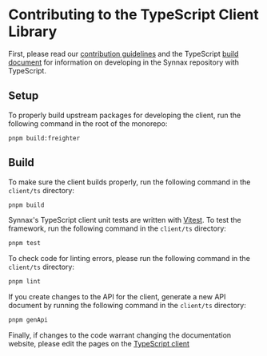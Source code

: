 # Contributing to the TypeScript Client Library

First, please read our [contribution guidelines](../../docs/CONTRIBUTING.md) and the
TypeScript [build document](../../docs/tech/typescript/build.md) for information on
developing in the Synnax repository with TypeScript.

## Setup

To properly build upstream packages for developing the client, run the following
command in the root of the monorepo:

```shell
pnpm build:freighter
```

## Build

To make sure the client builds properly, run the following command in the `client/ts`
directory:

```bash
pnpm build
```

Synnax's TypeScript client unit tests are written with [Vitest](https://vitest.dev/). To
test the framework, run the following command in the `client/ts` directory:

```bash
pnpm test
```

To check code for linting errors, please run the following command in the `client/ts` directory:

```bash
pnpm lint
```

If you create changes to the API for the client, generate a new API document by running
the following command in the `client/ts` directory:

```bash
pnpm genApi
```

Finally, if changes to the code warrant changing the documentation website, please edit
the pages on the [TypeScript
client](../../docs/site/src/pages/reference/typescript-client/)
